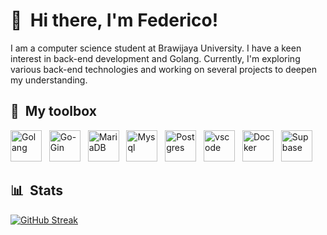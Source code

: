 # 👋 &nbsp;Hi there, I'm Federico!

I am a computer science student at Brawijaya University. I have a keen interest in back-end development and Golang. Currently, I'm exploring various back-end technologies and working on several projects to deepen my understanding.
 
    
## 🧰 &nbsp;My toolbox

<img  src="https://raw.githubusercontent.com/federicodosantos/federicodosantos/main/assets/go.svg" alt="Golang" width="50" height="50"/> &nbsp;
<img  src="https://raw.githubusercontent.com/federicodosantos/federicodosantos/main/assets/gin.svg" alt="Go-Gin" width="50" height="50"/> &nbsp;
<img  src="https://raw.githubusercontent.com/federicodosantos/federicodosantos/main/assets/mariadb.svg" alt="MariaDB" width="50" height="50"/> &nbsp; 
<img  src="https://raw.githubusercontent.com/federicodosantos/federicodosantos/main/assets/mysql.svg" alt="Mysql" width="50" height="50"/> &nbsp;
<img  src="https://raw.githubusercontent.com/federicodosantos/federicodosantos/main/assets/postgresql.svg" alt="Postgres" width="50" height="50"/> &nbsp;
<img  src="https://raw.githubusercontent.com/federicodosantos/federicodosantos/main/assets/vscode3.svg" alt="vscode" width="50" height="50"/> &nbsp;
<img src="https://raw.githubusercontent.com/federicodosantos/federicodosantos/main/assets/docker.svg" alt="Docker" width="50" height="50"/> &nbsp;
<img src="https://raw.githubusercontent.com/federicodosantos/federicodosantos/main/assets/supabase-logo-icon.svg" alt="Supbase" width="50" height="50"/> &nbsp;

## 📊 &nbsp;Stats
[![GitHub Streak](https://github-readme-streak-stats.herokuapp.com?user=federicodosantos&theme=dark)](https://git.io/streak-stats)
